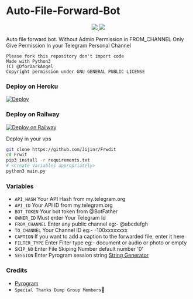 # Auto-File-Forward-Bot

<p align="center">
  <a href="https://github.com/Jijinr/Frwdit/stargazers">
    <img src="https://img.shields.io/github/stars/Jijinr/Frwdit?style=social">

  </a>
  
  <a href="https://github.com/Jijinr/Frwdit/fork">
    <img src="https://img.shields.io/github/forks/Jijinr/Frwdit?label=Fork&style=social">

  </a>  
</p>

Auto file forward bot.
Without Admin Permission in FROM_CHANNEL
Only Give Permission In your Telegram Personal Channel

```
Please fork this repository don't import code
Made with Python3
(C) @DforDarkAngel
Copyright permission under GNU GENERAL PUBLIC LICENSE
```

### Deploy on Heroku
[![Deploy](https://www.herokucdn.com/deploy/button.svg)](https://heroku.com/deploy?template=https://github.com/Jijinr/Forward-OldFiles)

### Deploy on Railway
[![Deploy on Railway](https://railway.app/button.svg)](https://railway.app/new/template?template=https%3A%2F%2Fgithub.com%2FJijinr%2FForward-OldFiles&envs=API_ID%2CAPI_HASH%2CBOT_TOKEN%2COWNER_ID%2CCAPTION%2CFILTER_TYPE%2CSESSION&optionalEnvs=CAPTION&API_IDDesc=Get+this+value+from+https%3A%2F%2Fmy.telegram.org+or+%40UseTGXBot&API_HASHDesc=Get+this+value+from+https%3A%2F%2Fmy.telegram.org+or+%40UseTGXBot&BOT_TOKENDesc=Your+bot+token+from+%40BotFather&OWNER_IDDesc=Enter+Your+Telegram+id&CAPTIONDesc=If+you+want+to+add+a+caption+to+the+forwarded+file%2C+enter+it+here&FILTER_TYPEDesc=Type+Of+filters+%7Bdocument+%2C+audio+%2C+photo+%2C+video+%2C+animation+%7D&SESSIONDesc=Pyrogram+string+Seccion+https%3A%2F%2Freplit.com%2F%40JijinR%2FPyroSessionString&FILTER_TYPEDefault=document)

Deploy in your vps
```sh
git clone https://github.com/Jijinr/Frwdit
cd Frwit
pip3 install -r requirements.txt
# <Create Variables appropriately>
python3 main.py
```

### Variables

* `API_HASH` Your API Hash from my.telegram.org
* `API_ID` Your API ID from my.telegram.org
* `BOT_TOKEN` Your bot token from @BotFather
* `OWNER_ID` Must enter Your Telegram Id
* `FROM_CHANNEL` Enter any public channel eg:- @abcdefgh
* `TO_CHANNEL` Your Channel ID eg:- -100xxxxxxxx
* `CAPTION` If you want to add a caption to the forwarded file, enter it here
* `FILTER_TYPE` Enter Filter type eg:- document or audio or photo or empty
* `SKIP_NO` Enter File Skiping Number default number '0'
* `SESSION` Enter Pyrogram session string [String Generator](https://replit.com/@JijinR/PyroSessionString)


### Credits

* [Pyrogram](https://github.com/pyrogram/pyrogram)
* `Special Thanks Dump Group Members`🤣
